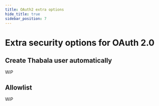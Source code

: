 ```yaml
---
title: OAuth2 extra options
hide_title: true
sidebar_position: 7
---
```


# Extra security options for OAuth 2.0

## Create Thabala user automatically

WiP

## Allowlist

WiP
